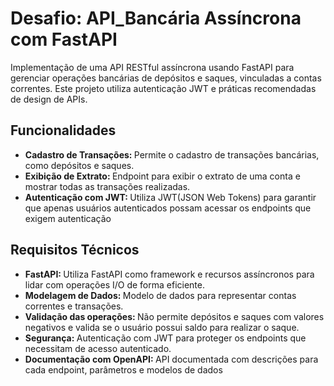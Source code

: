 # Desafio: API_Bancária Assíncrona com FastAPI


Implementação de uma API RESTful assíncrona usando FastAPI para gerenciar operações bancárias de depósitos e saques, vinculadas a contas correntes. Este projeto utiliza autenticação JWT e práticas recomendadas de design de APIs.


<h2>Funcionalidades</h2>

<ul>
  <li><strong>Cadastro de Transações: </strong>Permite o cadastro de transações 
  bancárias, como depósitos e saques.</li>
  <li><strong>Exibição de Extrato: </strong>Endpoint para exibir o extrato de uma 
  conta e mostrar todas as transações realizadas.</li>
  <li><strong>Autenticação com JWT: </strong>Utiliza JWT(JSON Web Tokens) para 
  garantir que apenas usuários autenticados possam acessar os endpoints que exigem 
  autenticação </li>
</ul>


<h2>Requisitos Técnicos</h2>

<ul>
  <li><strong>FastAPI: </strong>Utiliza FastAPI como framework e recursos 
  assíncronos para lidar com operações I/O de forma eficiente.</li>
  <li><strong>Modelagem de Dados: </strong>Modelo de dados para representar contas 
  correntes e transações.</li>
  <li><strong>Validação das operações: </strong>Não permite depósitos e saques com 
  valores negativos e valida se o usuário possui saldo para realizar o saque.</li>
  <li><strong>Segurança: </strong>Autenticação com JWT para proteger os endpoints 
  que necessitam de acesso autenticado.</li>
  <li><strong>Documentação com OpenAPI: </strong>API documentada com descrições 
  para cada endpoint, parâmetros e modelos de dados</li>
</ul>
